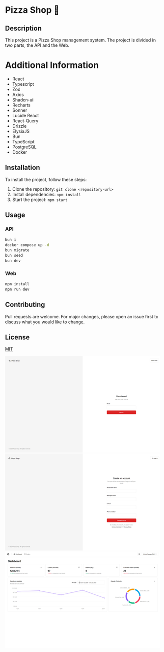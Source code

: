 # Pizza Shop :pizza:

## Description
This project is a Pizza Shop management system.
The project is divided in two parts, the API and the Web.
 
# Additional Information
- React
- Typescript
- Zod
- Axios
- Shadcn-ui
- Recharts
- Sonner
- Lucide React
- React-Query
- Drizzle
- ElysiaJS
- Bun
- TypeScript
- PostgreSQL
- Docker


## Installation
To install the project, follow these steps:
1. Clone the repository: `git clone <repository-url>`
2. Install dependencies: `npm install`
3. Start the project: `npm start`

## Usage
### API
```sh
bun i
docker compose up -d
bun migrate
bun seed
bun dev
```

### Web
```sh
npm install
npm run dev
```

## Contributing
Pull requests are welcome. For major changes, please open an issue first to discuss what you would like to change.

## License
[MIT](https://choosealicense.com/licenses/mit/)

![Screen_1](https://github.com/fsmaiorano/pizzashop/blob/master/github/signin.png)
![Screen_2](https://github.com/fsmaiorano/pizzashop/blob/master/github/signup.png)
![Screen_3](https://github.com/fsmaiorano/pizzashop/blob/master/github/dashboard.png)